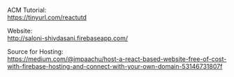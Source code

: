 ACM Tutorial:\
https://tinyurl.com/reactutd

Website:    
http://saloni-shivdasani.firebaseapp.com/

Source for Hosting:\
https://medium.com/@impaachu/host-a-react-based-website-free-of-cost-with-firebase-hosting-and-connect-with-your-own-domain-53146731807f
